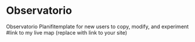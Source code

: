 # Observatorio
Observatorio Planifitemplate for new users to copy, modify, and experiment
#link to my live map (replace with link to your site)

